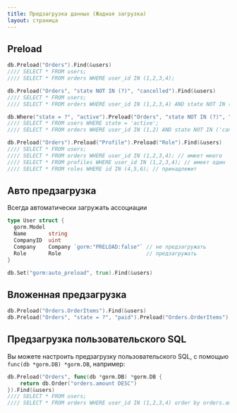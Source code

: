 ```yaml
---
title: Предзагрузка данных (Жадная загрузка)
layout: страница
---
```


## Preload

```go
db.Preload("Orders").Find(&users)
//// SELECT * FROM users;
//// SELECT * FROM orders WHERE user_id IN (1,2,3,4);

db.Preload("Orders", "state NOT IN (?)", "cancelled").Find(&users)
//// SELECT * FROM users;
//// SELECT * FROM orders WHERE user_id IN (1,2,3,4) AND state NOT IN ('cancelled');

db.Where("state = ?", "active").Preload("Orders", "state NOT IN (?)", "cancelled").Find(&users)
//// SELECT * FROM users WHERE state = 'active';
//// SELECT * FROM orders WHERE user_id IN (1,2) AND state NOT IN ('cancelled');

db.Preload("Orders").Preload("Profile").Preload("Role").Find(&users)
//// SELECT * FROM users;
//// SELECT * FROM orders WHERE user_id IN (1,2,3,4); // имеет много
//// SELECT * FROM profiles WHERE user_id IN (1,2,3,4); // имеет один
//// SELECT * FROM roles WHERE id IN (4,5,6); // принадлежит
```

## Авто предзагрузка

Всегда автоматически загружать ассоциации

```go
type User struct {
  gorm.Model
  Name       string
  CompanyID  uint
  Company    Company `gorm:"PRELOAD:false"` // не предзагружать
  Role       Role                           // предзагружать
}

db.Set("gorm:auto_preload", true).Find(&users)
```

## Вложенная предзагрузка

```go
db.Preload("Orders.OrderItems").Find(&users)
db.Preload("Orders", "state = ?", "paid").Preload("Orders.OrderItems").Find(&users)
```

## Предзагрузка пользовательского SQL

Вы можете настроить предзагрузку пользовательского SQL, с помощью `func(db *gorm.DB) *gorm.DB`, например:

```go
db.Preload("Orders", func(db *gorm.DB) *gorm.DB {
    return db.Order("orders.amount DESC")
}).Find(&users)
//// SELECT * FROM users;
//// SELECT * FROM orders WHERE user_id IN (1,2,3,4) order by orders.amount DESC;
```

